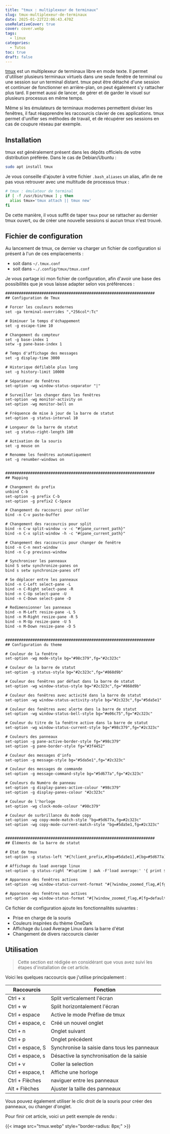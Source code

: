 ```yaml
---
title: "tmux : multiplexeur de terminaux"
slug: tmux-multiplexeur-de-terminaux
date: 2025-01-22T22:06:43.470Z
useRelativeCover: true
cover: cover.webp
tags:
  - linux
categories:
  - Tutos
toc: true
draft: false
---
```


[tmux](https://fr.wikipedia.org/wiki/Tmux) est un multiplexeur de terminaux libre
en mode texte. Il permet d'utiliser plusieurs terminaux virtuels dans une seule
fenêtre de terminal ou une session sur un terminal distant. tmux peut être détaché
d'une session et continuer de fonctionner en arrière-plan, on peut également s'y
rattacher plus tard. Il permet aussi de lancer, de gérer et de garder le visuel
sur plusieurs processus en même temps.

Même si les émulateurs de terminaux modernes permettent diviser les fenêtres, il
faut réapprendre les raccourcis clavier de ces applications. tmux permet d'unifier
ses méthodes de travail, et de récupérer ses sessions en cas de coupure réseau
par exemple.

## Installation

tmux est généralement présent dans les dépôts officiels de votre distribution préférée.
Dans le cas de Debian/Ubuntu :

```bash
sudo apt install tmux
```

Je vous conseille d'ajouter à votre fichier `.bash_aliases` un alias, afin de ne
pas vous retrouver avec une multitude de processus tmux :

```bash
# tmux : émulateur de terminal
if [ -f /usr/bin/tmux ] ; then
  alias tmux='tmux attach || tmux new'
fi
```

De cette manière, il vous suffit de taper `tmux` pour se rattacher au dernier tmux
ouvert, ou de créer une nouvelle sessions si aucun tmux n'est trouvé.

## Fichier de configuration

Au lancement de tmux, ce dernier va charger un fichier de configuration si présent
à l'un de ces emplacements :
- soit dans `~/.tmux.conf`
- soit dans `~./.config/tmux/tmux.conf`

Je vous partage ici mon fichier de configuration, afin d'avoir une base des possibilités
que je vous laisse adapter selon vos préférences :

```txt
##################################################################
## Configuration de Tmux

# Forcer les couleurs modernes
set -ga terminal-overrides ",*256col*:Tc"

# Diminuer le temps d'échappement
set -g escape-time 10

# Changement du compteur
set -g base-index 1
setw -g pane-base-index 1

# Temps d'affichage des messages
set -g display-time 3000

# Historique défilable plus long
set -g history-limit 10000

# Séparateur de fenêtres
set-option -wg window-status-separator "|"

# Surveiller les changer dans les fenêtres
set-option -wg monitor-activity on
set-option -wg monitor-bell on

# Fréquence de mise à jour de la barre de statut
set-option -g status-interval 10

# Longueur de la barre de statut
set -g status-right-length 100

# Activation de la souris
set -g mouse on

# Renomme les fenêtres automatiquement
set -g renumber-windows on


##################################################################
## Mapping

# Changement du prefix
unbind C-b
set-option -g prefix C-b
set-option -g prefix2 C-Space

# Changement du raccourci pour coller
bind -n C-v paste-buffer

# Changement des raccourcis pour split
bind -n C-w split-window -v -c "#{pane_current_path}"
bind -n C-x split-window -h -c "#{pane_current_path}"

# Changement des raccourcis pour changer de fenêtre
bind -n C-n next-window
bind -n C-p previous-window

# Synchroniser les panneaux
bind S setw synchronize-panes on
bind s setw synchronize-panes off

# Se déplacer entre les panneaux
bind -n C-Left select-pane -L
bind -n C-Right select-pane -R
bind -n C-Up select-pane -U
bind -n C-Down select-pane -D

# Redimensionner les panneaux
bind -n M-Left resize-pane -L 5
bind -n M-Right resize-pane -R 5
bind -n M-Up resize-pane -U 5
bind -n M-Down resize-pane -D 5


##################################################################
## Configuration du theme

# Couleur de la fenêtre
set-option -wg mode-style bg="#98c379",fg="#2c323c"

# Couleur de la barre de statut
set-option -g status-style bg="#2c323c",fg="#868d9b"

# Couleur des fenêtres par défaut dans la barre de statut
set-option -wg window-status-style bg="#2c323c",fg="#868d9b"

# Couleur des fenêtres avec activité dans la barre de statut
set-option -wg window-status-activity-style bg="#2c323c",fg="#5da5e1"

# Couleur des fenêtres avec alerte dans la barre de statut
set-option -wg window-status-bell-style bg="#e06c75",fg="#2c323c"

# Couleur du titre de la fenêtre active dans la barre de statut
set-option -wg window-status-current-style bg="#98c379",fg="#2c323c"

# Couleurs des panneaux
set-option -g pane-active-border-style fg="#98c379"
set-option -g pane-border-style fg="#3f4452"

# Couleur des messages d'info
set-option -g message-style bg="#5da5e1",fg="#2c323c"

# Couleur des messages de commande
set-option -g message-command-style bg="#5d677a",fg="#2c323c"

# Couleurs du Numéro de panneau
set-option -g display-panes-active-colour "#98c379"
set-option -g display-panes-colour "#2c323c"

# Couleur de l'horloge
set-option -wg clock-mode-colour "#98c379"

# Couleur de surbrillance du mode copy
set-option -wg copy-mode-match-style "bg=#5d677a,fg=#2c323c"
set-option -wg copy-mode-current-match-style "bg=#5da5e1,fg=#2c323c"


##################################################################
## Éléments de la barre de statut

# Etat de tmux
set-option -g status-left "#{?client_prefix,#[bg=#5da5e1],#[bg=#5d677a]}#[fg=#2c323c] # "

# Affichage du load average linux
set-option -g status-right "#(uptime | awk -F'load average:' '{ print $2 }') #{?client_prefix,#[bg=#5da5e1],#[bg=#5d677a]}#[fg=#2c323c] #{session_name} "

# Apparence des fenêtres actives
set-option -wg window-status-current-format "#{?window_zoomed_flag,#[fg=default bold],#[fg=default]} #{window_index} #{window_name} "

# Apparence des fenêtres non actives
set-option -wg window-status-format "#{?window_zoomed_flag,#[fg=default bold],#[fg=default]} #{window_index} #{window_name} "
```

Ce fichier de configuration ajoute les fonctionnalités suivantes :

- Prise en charge de la souris
- Couleurs inspirées du thème OneDark
- Affichage du Load Average Linux dans la barre d'état
- Changement de divers raccourcis clavier

## Utilisation

> Cette section est rédigée en considérant que vous avez suivi les étapes
d'installation de cet article.

Voici les quelques raccourcis que j'utilise principalement :

| Raccourcis | Fonction |
| -------- | ------- |
| Ctrl + x         | Split verticalement l'écran |
| Ctrl + w         | Split horizontalement l'écran |
| Ctrl + espace    | Active le mode Préfixe de tmux |
| Ctrl + espace, c | Créé un nouvel onglet |
| Ctrl + n         | Onglet suivant |
| Ctrl + p         | Onglet précédent |
| Ctrl + espace, S | Synchronise la saisie dans tous les panneaux |
| Ctrl + espace, s | Désactive la synchronisation de la saisie |
| Ctrl + v         | Coller la selection |
| Ctrl + espace, t | Affiche une horloge |
| Ctrl + Flèches   | naviguer entre les panneaux |
| Alt + Flèches    | Ajuster la taille des panneaux |

Vous pouvez également utiliser le clic droit de la souris pour créer des panneaux,
ou changer d'onglet.

Pour finir cet article, voici un petit exemple de rendu :

{{< image src="tmux.webp" style="border-radius: 8px;" >}}
